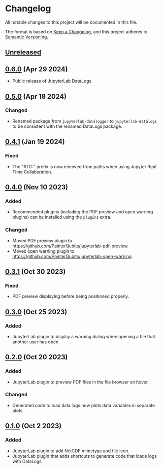 # Changelog

All notable changes to this project will be documented in this file.

The format is based on [Keep a Changelog](https://keepachangelog.com/en/1.1.0/), and this
project adheres to [Semantic Versioning](https://semver.org/spec/v2.0.0.html).

## [Unreleased]

## [0.6.0] (Apr 29 2024)

- Public release of JupyterLab DataLogs.

## [0.5.0] (Apr 18 2024)

### Changed

- Renamed package from `jupyterlab-datalogger` to `jupyterlab-datalogs` to be consistent
  with the renamed DataLogs package.

## [0.4.1] (Jan 19 2024)

### Fixed

- The "RTC:" prefix is now removed from paths when using Jupyter Real-Time Collaboration.

## [0.4.0] (Nov 10 2023)

### Added

- Recommended plugins (including the PDF preview and open warning plugins) can be
  installed using the `plugins` extra.

### Changed

- Moved PDF preview plugin to https://github.com/PainterQubits/jupyterlab-pdf-preview.
- Moved open warning plugin to https://github.com/PainterQubits/jupyterlab-open-warning.

## [0.3.1] (Oct 30 2023)

### Fixed

- PDF preview displaying before being positioned properly.

## [0.3.0] (Oct 25 2023)

### Added

- JupyterLab plugin to display a warning dialog when opening a file that another user has
  open.

## [0.2.0] (Oct 20 2023)

### Added

- JupyterLab plugin to preview PDF files in the file browser on hover.

### Changed

- Generated code to load data logs now plots data variables in separate plots.

## [0.1.0] (Oct 2 2023)

### Added

- JupyterLab plugin to add NetCDF mimetype and file icon.
- JupyterLab plugin that adds shortcuts to generate code that loads logs with DataLogs.

[unreleased]: https://github.com/PainterQubits/jupyterlab-datalogs/compare/v0.6.0...main
[0.6.0]: https://github.com/PainterQubits/jupyterlab-datalogs/releases/tag/v0.6.0
[0.5.0]: https://github.com/PainterQubits/jupyterlab-datalogs/releases/tag/v0.5.0
[0.4.1]: https://github.com/PainterQubits/jupyterlab-datalogs/releases/tag/v0.4.1
[0.4.0]: https://github.com/PainterQubits/jupyterlab-datalogs/releases/tag/v0.4.0
[0.3.1]: https://github.com/PainterQubits/jupyterlab-datalogs/releases/tag/v0.3.1
[0.3.0]: https://github.com/PainterQubits/jupyterlab-datalogs/releases/tag/v0.3.0
[0.2.0]: https://github.com/PainterQubits/jupyterlab-datalogs/releases/tag/v0.2.0
[0.1.0]: https://github.com/PainterQubits/jupyterlab-datalogs/releases/tag/v0.1.0
